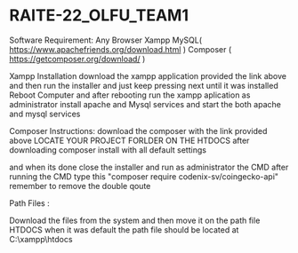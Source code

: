 # RAITE-22_OLFU_TEAM1

Software Requirement: 
Any Browser
Xampp MySQL( https://www.apachefriends.org/download.html )
Composer ( https://getcomposer.org/download/ )

Xampp Installation
download the xampp application provided the link above
and then run the installer 
and just keep pressing next until it was installed 
Reboot Computer
and after rebooting
run the xampp aplication as administrator
install apache and Mysql services
and start the both apache and mysql services

Composer Instructions:
 download the composer with the link provided above
 LOCATE YOUR PROJECT FORLDER ON THE HTDOCS 
after downloading composer install with all default settings 

and when its done close the installer and run as administrator the CMD 
after running the CMD type this "composer require codenix-sv/coingecko-api" remember to remove the double qoute


Path Files :

Download the files from the system and then move it on the path file HTDOCS 
when it was default the path file should be located at C:\xampp\htdocs 





